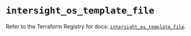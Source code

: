 # `intersight_os_template_file`

Refer to the Terraform Registry for docs: [`intersight_os_template_file`](https://registry.terraform.io/providers/ciscodevnet/intersight/1.0.71/docs/resources/os_template_file).
